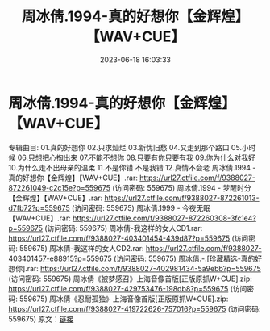 ﻿---
title: 周冰倩.1994-真的好想你【金辉煌】【WAV+CUE】
date: 2023-06-18 16:03:33
categories: WAV车载音乐、镜像
tags: 华语中文
---
# 周冰倩.1994-真的好想你【金辉煌】【WAV+CUE】

专辑曲目:
01.真的好想你
02.只求灿烂
03.新忧旧愁
04.又走到那个路口
05.小时候
06.只想把心掏出来
07.不能不想你
08.只要有你只要有我
09.你为什么对我好
10.为什么走不出母亲的温柔
11.不是你错 不是我错
12.真情不会老
周冰倩.1994 - 真的好想你【金辉煌】【WAV+CUE】.rar: https://url27.ctfile.com/f/9388027-872261049-c2c15e?p=559675
(访问密码: 559675)
周冰倩.1994 - 梦醒时分【金辉煌】【WAV+CUE】.rar: https://url27.ctfile.com/f/9388027-872261013-d7fb72?p=559675
(访问密码: 559675)
周冰倩.1999 - 今夜无眠【WAV+CUE】.rar: https://url27.ctfile.com/f/9388027-872260308-3fc1e4?p=559675
(访问密码: 559675)
周冰倩-我这样的女人CD1.rar: https://url27.ctfile.com/f/9388027-403401454-439d87?p=559675
(访问密码: 559675)
周冰倩-我这样的女人CD2.rar: https://url27.ctfile.com/f/9388027-403401457-e88915?p=559675
(访问密码: 559675)
周冰倩.-.[珍藏精选-真的好想你].rar: https://url27.ctfile.com/f/9388027-402981434-5a9ebb?p=559675
(访问密码: 559675)
周冰倩《被梦感召》上海音像首版[正版原抓W+CUE].zip: https://url27.ctfile.com/f/9388027-429753476-198db8?p=559675
(访问密码: 559675)
周冰倩《忍耐孤独》上海音像首版[正版原抓W+CUE].zip: https://url27.ctfile.com/f/9388027-419722626-757016?p=559675
(访问密码: 559675)
原文：[链接](https://blog.sina.com.cn/s/blog_1647c7e76010312ea.html)